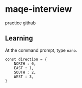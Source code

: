 # maqe-interview
 practice github
## Learning 
At the command prompt, type `nano`.
```
const direction = {
    NORTH : 0,
    EAST : 1,
    SOUTH : 2,
    WEST : 3,
} 
```
